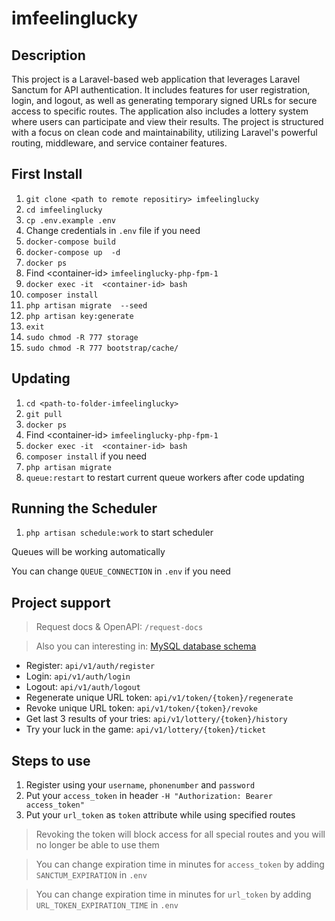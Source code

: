 # imfeelinglucky

## Description 

This project is a Laravel-based web application that leverages Laravel Sanctum for API authentication. It includes features for user registration, login, and logout, as well as generating temporary signed URLs for secure access to specific routes. The application also includes a lottery system where users can participate and view their results. The project is structured with a focus on clean code and maintainability, utilizing Laravel's powerful routing, middleware, and service container features.

##  First Install

1) `git clone <path to remote repositiry> imfeelinglucky`
2) `cd imfeelinglucky`
3) `cp .env.example .env`
4) Change credentials in `.env` file if you need
5) `docker-compose build`
6) `docker-compose up  -d`
7) `docker ps`
8)  Find \<container-id\> `imfeelinglucky-php-fpm-1`
9)  `docker exec -it  <container-id> bash`
10) `composer install`
11) `php artisan migrate  --seed`
12) `php artisan key:generate`
13) `exit`
14) `sudo chmod -R 777 storage`
15) `sudo chmod -R 777 bootstrap/cache/`

## Updating

1) `cd <path-to-folder-imfeelinglucky>`
2) `git pull`
3) `docker ps`
4) Find \<container-id\> `imfeelinglucky-php-fpm-1`
5) `docker exec -it  <container-id> bash`
6) `composer install` if you need
7) `php artisan migrate`
8) `queue:restart` to restart current queue workers after code updating


## Running the Scheduler

1) `php artisan schedule:work` to start scheduler

Queues will be working automatically

You can change `QUEUE_CONNECTION` in `.env` if you need


## Project support

> Request docs & OpenAPI: `/request-docs`

> Also you can interesting in: [MySQL database schema](https://drawsql.app/teams/test-4184/diagrams/imfeelinglucky)


- Register: `api/v1/auth/register`
- Login: `api/v1/auth/login`
- Logout: `api/v1/auth/logout`
- Regenerate unique URL token: `api/v1/token/{token}/regenerate`
- Revoke unique URL token: `api/v1/token/{token}/revoke`
- Get last 3 results of your tries: `api/v1/lottery/{token}/history`
- Try your luck in the game: `api/v1/lottery/{token}/ticket`

## Steps to use

1) Register using your `username`, `phonenumber` and `password`
2) Put your `access_token` in header `-H "Authorization: Bearer access_token"`
3) Put your `url_token` as `token` attribute while using specified routes

> Revoking the token will block access for all special routes and you will no longer be able to use them 

> You can change expiration time in minutes for `access_token` by adding `SANCTUM_EXPIRATION` in `.env`

> You can change expiration time in minutes for `url_token` by adding `URL_TOKEN_EXPIRATION_TIME` in `.env`